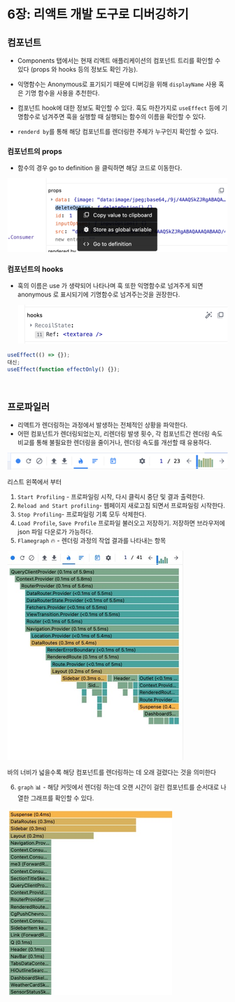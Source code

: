 # 6장: 리액트 개발 도구로 디버깅하기

## 컴포넌트

- Components 탭에서는 현재 리액트 애플리케이션의 컴포넌트 트리를 확인할 수 있다 (props 와 hooks 등의 정보도 확인 가능).

- 익명함수는 Anonymous로 표기되기 때문에 디버깅을 위해 `displayName` 사용 혹은 기명 함수을 사용을 추천한다.
- 컴포넌트 hook에 대한 정보도 확인할 수 있다. 훅도 마찬가지로 `useEffect` 등에 기명함수로 넘겨주면 훅을 실행할 때 실행되는 함수의 이름을 확인할 수 있다.
- `renderd by`를 통해 해당 컴포넌트를 렌더링한 주체가 누구인지 확인할 수 있다.

### 컴포넌트의 props

- 함수의 경우 go to definition 을 클릭하면 해당 코드로 이동한다.

![component props](../img//component-props.png)

### 컴포넌트의 hooks

- 훅의 이름은 use 가 생략되어 나타나며 훅 또한 익명함수로 넘겨주게 되면 anonymous 로 표시되기에 기명함수로 넘겨주는것을 권장한다.

  ![component hooks](../img//component-hook.png)

```js
useEffect(() => {});
대신;
useEffect(function effectOnly() {});
```

<br>

## 프로파일러

- 리액트가 렌더링하는 과정에서 발생하는 전체적인 상황을 파악한다.
- 어떤 컴포넌트가 렌더링되었는지, 리렌더링 발생 횟수, 각 컴포넌트간 렌더링 속도 비교를 통해 불필요한 렌더링을 줄이거나, 렌더링 속도를 개선할 때 유용하다.

![profiler list](../img/profiler-list.png)

리스트 왼쪽에서 부터

1. `Start Profiling` - 프로파일링 시작, 다시 클릭시 중단 및 결과 출력한다.
2. `Reload and Start profiling`- 웹페이지 새로고침 되면서 프로파일링 시작한다.
3. `Stop Profiling`- 프로파일링 기록 모두 삭제한다.
4. `Load Profile`, `Save Profile` 프로파일 불러오고 저장하기. 저장하면 브라우저에 json 파일 다운로가 가능하다.
5. `Flamegraph` 🔥 - 렌더링 과정의 작업 결과를 나타내는 항목

![flame graph](../img/flame-graph.jpg)

바의 너비가 넓을수록 해당 컴포넌트를 렌더링하는 데 오래 걸렸다는 것을 의미한다

6. `graph` 📊 - 해당 커밋에서 렌더링 하는데 오랜 시간이 걸린 컴포넌트를 순서대로 나열한 그래프를 확인할 수 있다.

![graph](../img/graph.jpg)
